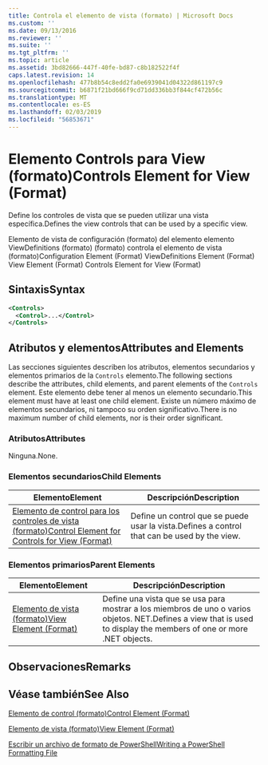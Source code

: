 ```yaml
---
title: Controla el elemento de vista (formato) | Microsoft Docs
ms.custom: ''
ms.date: 09/13/2016
ms.reviewer: ''
ms.suite: ''
ms.tgt_pltfrm: ''
ms.topic: article
ms.assetid: 3bd82666-447f-40fe-bd87-c8b182522f4f
caps.latest.revision: 14
ms.openlocfilehash: 477b8b54c8edd2fa0e6939041d04322d861197c9
ms.sourcegitcommit: b6871f21bd666f9cd71dd336bb3f844cf472b56c
ms.translationtype: MT
ms.contentlocale: es-ES
ms.lasthandoff: 02/03/2019
ms.locfileid: "56853671"
---
```

# <a name="controls-element-for-view-format"></a><span data-ttu-id="a7c5c-102">Elemento Controls para View (formato)</span><span class="sxs-lookup"><span data-stu-id="a7c5c-102">Controls Element for View (Format)</span></span>

<span data-ttu-id="a7c5c-103">Define los controles de vista que se pueden utilizar una vista específica.</span><span class="sxs-lookup"><span data-stu-id="a7c5c-103">Defines the view controls that can be used by a specific view.</span></span>

<span data-ttu-id="a7c5c-104">Elemento de vista de configuración (formato) del elemento elemento ViewDefinitions (formato) (formato) controla el elemento de vista (formato)</span><span class="sxs-lookup"><span data-stu-id="a7c5c-104">Configuration Element (Format) ViewDefinitions Element (Format) View Element (Format) Controls Element for View (Format)</span></span>

## <a name="syntax"></a><span data-ttu-id="a7c5c-105">Sintaxis</span><span class="sxs-lookup"><span data-stu-id="a7c5c-105">Syntax</span></span>

```xml
<Controls>
  <Control>...</Control>
</Controls>
```

## <a name="attributes-and-elements"></a><span data-ttu-id="a7c5c-106">Atributos y elementos</span><span class="sxs-lookup"><span data-stu-id="a7c5c-106">Attributes and Elements</span></span>

<span data-ttu-id="a7c5c-107">Las secciones siguientes describen los atributos, elementos secundarios y elementos primarios de la `Controls` elemento.</span><span class="sxs-lookup"><span data-stu-id="a7c5c-107">The following sections describe the attributes, child elements, and parent elements of the `Controls` element.</span></span> <span data-ttu-id="a7c5c-108">Este elemento debe tener al menos un elemento secundario.</span><span class="sxs-lookup"><span data-stu-id="a7c5c-108">This element must have at least one child element.</span></span> <span data-ttu-id="a7c5c-109">Existe un número máximo de elementos secundarios, ni tampoco su orden significativo.</span><span class="sxs-lookup"><span data-stu-id="a7c5c-109">There is no maximum number of child elements, nor is their order significant.</span></span>

### <a name="attributes"></a><span data-ttu-id="a7c5c-110">Atributos</span><span class="sxs-lookup"><span data-stu-id="a7c5c-110">Attributes</span></span>

<span data-ttu-id="a7c5c-111">Ninguna.</span><span class="sxs-lookup"><span data-stu-id="a7c5c-111">None.</span></span>

### <a name="child-elements"></a><span data-ttu-id="a7c5c-112">Elementos secundarios</span><span class="sxs-lookup"><span data-stu-id="a7c5c-112">Child Elements</span></span>

|<span data-ttu-id="a7c5c-113">Elemento</span><span class="sxs-lookup"><span data-stu-id="a7c5c-113">Element</span></span>|<span data-ttu-id="a7c5c-114">Descripción</span><span class="sxs-lookup"><span data-stu-id="a7c5c-114">Description</span></span>|
|-------------|-----------------|
|[<span data-ttu-id="a7c5c-115">Elemento de control para los controles de vista (formato)</span><span class="sxs-lookup"><span data-stu-id="a7c5c-115">Control Element for Controls for View (Format)</span></span>](./control-element-for-controls-for-view-format.md)|<span data-ttu-id="a7c5c-116">Define un control que se puede usar la vista.</span><span class="sxs-lookup"><span data-stu-id="a7c5c-116">Defines a control that can be used by the view.</span></span>|

### <a name="parent-elements"></a><span data-ttu-id="a7c5c-117">Elementos primarios</span><span class="sxs-lookup"><span data-stu-id="a7c5c-117">Parent Elements</span></span>

|<span data-ttu-id="a7c5c-118">Elemento</span><span class="sxs-lookup"><span data-stu-id="a7c5c-118">Element</span></span>|<span data-ttu-id="a7c5c-119">Descripción</span><span class="sxs-lookup"><span data-stu-id="a7c5c-119">Description</span></span>|
|-------------|-----------------|
|[<span data-ttu-id="a7c5c-120">Elemento de vista (formato)</span><span class="sxs-lookup"><span data-stu-id="a7c5c-120">View Element (Format)</span></span>](./view-element-format.md)|<span data-ttu-id="a7c5c-121">Define una vista que se usa para mostrar a los miembros de uno o varios objetos. NET.</span><span class="sxs-lookup"><span data-stu-id="a7c5c-121">Defines a view that is used to display the members of one or more .NET objects.</span></span>|

## <a name="remarks"></a><span data-ttu-id="a7c5c-122">Observaciones</span><span class="sxs-lookup"><span data-stu-id="a7c5c-122">Remarks</span></span>

## <a name="see-also"></a><span data-ttu-id="a7c5c-123">Véase también</span><span class="sxs-lookup"><span data-stu-id="a7c5c-123">See Also</span></span>

[<span data-ttu-id="a7c5c-124">Elemento de control (formato)</span><span class="sxs-lookup"><span data-stu-id="a7c5c-124">Control Element (Format)</span></span>](./control-element-for-controls-for-view-format.md)

[<span data-ttu-id="a7c5c-125">Elemento de vista (formato)</span><span class="sxs-lookup"><span data-stu-id="a7c5c-125">View Element (Format)</span></span>](./view-element-format.md)

[<span data-ttu-id="a7c5c-126">Escribir un archivo de formato de PowerShell</span><span class="sxs-lookup"><span data-stu-id="a7c5c-126">Writing a PowerShell Formatting File</span></span>](./writing-a-powershell-formatting-file.md)

